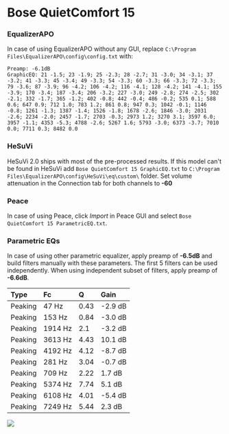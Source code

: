 # Bose QuietComfort 15

### EqualizerAPO
In case of using EqualizerAPO without any GUI, replace `C:\Program Files\EqualizerAPO\config\config.txt`
with:
```
Preamp: -6.1dB
GraphicEQ: 21 -1.5; 23 -1.9; 25 -2.3; 28 -2.7; 31 -3.0; 34 -3.1; 37 -3.2; 41 -3.3; 45 -3.4; 49 -3.3; 54 -3.3; 60 -3.3; 66 -3.3; 72 -3.3; 79 -3.6; 87 -3.9; 96 -4.2; 106 -4.2; 116 -4.1; 128 -4.2; 141 -4.1; 155 -3.9; 170 -3.4; 187 -3.4; 206 -3.2; 227 -3.0; 249 -2.8; 274 -2.5; 302 -2.1; 332 -1.7; 365 -1.2; 402 -0.8; 442 -0.4; 486 -0.2; 535 0.1; 588 0.6; 647 0.9; 712 1.0; 783 1.2; 861 0.8; 947 0.3; 1042 -0.1; 1146 -0.8; 1261 -1.3; 1387 -1.4; 1526 -1.8; 1678 -2.6; 1846 -3.0; 2031 -2.6; 2234 -2.0; 2457 -1.7; 2703 -0.3; 2973 1.2; 3270 3.1; 3597 6.0; 3957 -1.1; 4353 -5.3; 4788 -2.6; 5267 1.6; 5793 -3.0; 6373 -3.7; 7010 0.0; 7711 0.3; 8482 0.0
```

### HeSuVi
HeSuVi 2.0 ships with most of the pre-processed results. If this model can't be found in HeSuVi add
`Bose QuietComfort 15 GraphicEQ.txt` to `C:\Program Files\EqualizerAPO\config\HeSuVi\eq\custom\` folder.
Set volume attenuation in the Connection tab for both channels to **-60**

### Peace
In case of using Peace, click *Import* in Peace GUI and select `Bose QuietComfort 15 ParametricEQ.txt`.

### Parametric EQs
In case of using other parametric equalizer, apply preamp of **-6.5dB** and build filters manually
with these parameters. The first 5 filters can be used independently.
When using independent subset of filters, apply preamp of **-6.6dB**.

| Type    | Fc      |    Q | Gain    |
|:--------|:--------|:-----|:--------|
| Peaking | 47 Hz   | 0.43 | -2.9 dB |
| Peaking | 153 Hz  | 0.84 | -3.0 dB |
| Peaking | 1914 Hz | 2.1  | -3.2 dB |
| Peaking | 3613 Hz | 4.43 | 10.1 dB |
| Peaking | 4192 Hz | 4.12 | -8.7 dB |
| Peaking | 281 Hz  | 3.04 | -0.7 dB |
| Peaking | 709 Hz  | 2.22 | 1.7 dB  |
| Peaking | 5374 Hz | 7.74 | 5.1 dB  |
| Peaking | 6108 Hz | 4.01 | -5.4 dB |
| Peaking | 7249 Hz | 5.44 | 2.3 dB  |

![](https://raw.githubusercontent.com/jaakkopasanen/AutoEq/master/results/innerfidelity/sbaf-serious/Bose%20QuietComfort%2015/Bose%20QuietComfort%2015.png)